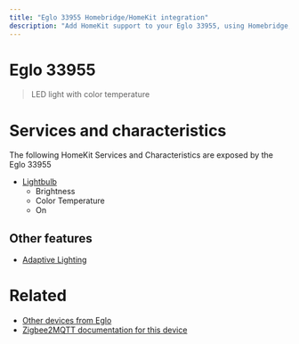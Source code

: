 ```yaml
---
title: "Eglo 33955 Homebridge/HomeKit integration"
description: "Add HomeKit support to your Eglo 33955, using Homebridge, Zigbee2MQTT and homebridge-z2m."
---
```

<!---
This file has been GENERATED using src/docgen/docgen.ts
DO NOT EDIT THIS FILE MANUALLY!
-->
# Eglo 33955
> LED light with color temperature


# Services and characteristics
The following HomeKit Services and Characteristics are exposed by
the Eglo 33955

* [Lightbulb](../../light.md)
  * Brightness
  * Color Temperature
  * On


## Other features
* [Adaptive Lighting](../../light.md)


# Related
* [Other devices from Eglo](../index.md#eglo)
* [Zigbee2MQTT documentation for this device](https://www.zigbee2mqtt.io/devices/33955.html)